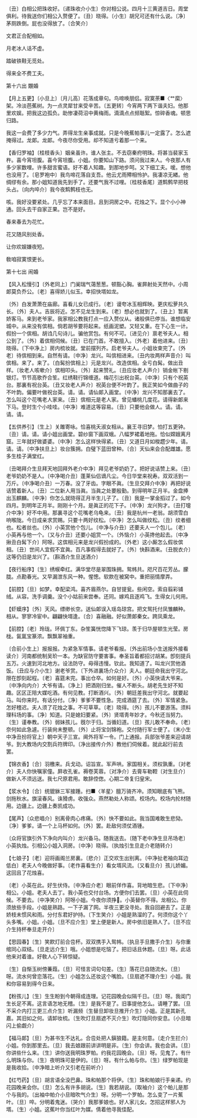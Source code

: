 <!-- { "loadSidebar": true } -->
〔丑〕白相公把珠收好。〔递珠收介小生〕你对相公说。四月十三黄道吉日。周堂俱利。待我送你们相公入赘便了。〔丑〕晓得。〔小生〕胡兄可还有什么说。〔净〕茅厕跌倒。屁也没得放了。〔合笑介〕 

文君正合配相如。



月老冰人话不虚。

踏破铁鞋无觅处。



得来全不费工夫。 

第十六出
覵婚

【月上五更】〔小旦上〕〔月儿高〕花落成章句。鸟啼唤朋侣。寂寞荼■〈艹縻〉架。冷淡芭蕉树。为一点灵犀甘来受辛苦。〔五更转〕今宵两下两下谐夫妇。他那里欢娱。把我这边孤负。助惨凄荷沼中黄梅雨。滴滴点点频聒絮。惊碎香魂。顿思归路。

我这一会费了多少力气。弄得龙生亲事成就。只是今晚蕉帕事儿一定露了。怎么遮掩得过。龙郞。龙郞。今夜尽你受用。却不知道亏着那一个来。 

【香归罗袖】〔桂枝香头〕姻亲虽许。谁人张主。不去窃秦府明珠。将甚当裴家玉杵。喜今宵坦腹。喜今宵坦腹。小姐。你要知山下路。须问我过来人。今夜那人有多少家数哩。许多甜言蜜语。好不着人知趣。到那地步呵。又下细工夫。嗳。想他也没用了。〔皂罗袍中〕我鸟啼花落自支吾。他云尤雨殢相怜护。我凄凉无緖。他绸缪有余。那小姐知道我先到手了。还要气我不过哩。〔桂枝香尾〕道鹪鹩早把枝头占。〔向内啐介〕我今夜鹪鹩枝也无。

咳。我好没要紧处。几乎忘了本来面目。且到洞房之中。花烛之下。显个小小神通。回头去干自家正果。岂不是好。 

春来春去为花忙。



花又随风别处香。

让你欢娱嫌夜短。



敎咱寂寞恨更长。 

第十七出
闹婚

【风入松慢引】〔外老同上〕门阑瑞气蔼葱葱。顿豁心胸。雀屛射处天然中。小周郞莫负乔公。〔老〕喜得娇儿似玉。幸招快壻如龙。

〔外〕白发萧萧在庙廊。喜看儿女已成行。〔老〕谩夸冰玉相辉映。更庆松萝共久长。〔外〕夫人。吉辰将近。怎不见龙生到来。〔老〕想必也就到了。〔丑上〕暂离娇客马。来到老爷家。我家相公教我打点一应入赘仪从。诸般俱已停当。谁想临安城中。从来没有傧相。倘若胡爷要将起来。纸画泥塑。又轻又重。在下心生一计。假扮一个傧相。胡诌几句诗儿。骗他赏包。有何不可。〔进见介〕禀老爷夫人。相公到了。〔外〕着傧相伺候。〔丑〕已在门首。不敢擅入。〔外老〕着他进来。〔丑〕晓得。〔下中净上〕房内梳妆就。堂前摆列齐。启老爷夫人。小姐妆束完了。〔外老〕待傧相到来。自然有请。〔中净〕龙兴。叫傧相进来。〔丑内妆两样声音介〕叫傧相。来了。来了。〔白髯扮傧相上〕元是龙兴。改造傧相。全亏白髯。做出丑样。〔妆老人咳嗽介〕傧相叩头。〔外〕起来赞礼。〔丑应妆老人声介〕销金帐下剔银灯。节节高歌乔合笙。红绣鞋行锦缠道。梅花引出祝台英。〔中净〕只有个祝英台。那裏有祝台英。〔丑又妆老人声介〕祝英台便不叶韵了。我正笑如今做曲子的不叶韵。偏要叶做祝台英。请。请。请仙郞入画堂。〔中净〕龙兴不知那裏去了。怎么叫这个花嘴老人家来。〔丑〕傧相元是老人家。曾见蟠桃几度花。请得新郞来下马。登时生个小哇哇。〔中净〕难道这等容易。〔丑〕只要他会做人。请。请。请。请。 

【五供养引】〔生上〕关雎寄咏。恰喜桃夭淑女相从。襄王寻旧梦。怕打五更钟。〔丑〕请。请。请小姐出画堂。碧纱窗下画双蛾。八幅罗裙着地拖。恰似嫦娥离月窟。三年就好做婆婆。〔中净〕怎么这样快得紧。〔丑〕又道日月如梭趱少年。请。请。请。〔中净扶旦上〕妆台簇拥。白璧下蓝田曾种。〔合〕天仙来会合配雌雄。愿多生桂子满堂红。

〔丑喝拜介生旦拜天地回拜外老介中净〕拜见老爷奶奶了。把好说话赞上来。〔丑〕老爷奶奶不是人。〔中净喝介丑〕蓬莱仙侣谪凡尘。今日华堂来祝寿。双双活到一万斤。〔中净喝介丑〕一万春。没了牙齿。字眼不眞。〔生旦交拜介中净〕再把好说话赞着新人。〔丑〕二位新人用当眞。当眞之处要殷勤。到得明年正月半。金盘捧出玉麒麟。〔中净〕你怎么就晓得正月半生儿子了。〔丑〕我是一掌金搯过了。如今四月。到明年正月半。刚刚十个月。是眞正的花下子。〔中净〕龙兴狗才。〔丑打嚏介中净〕好不中用。那裏寻这个花嘴老乌龟来。〔丑〕我是杭州一老翁。胡须雪白响喉陇。今日成亲求赏赐。只要十两好纹松。〔中净〕怎么叫做纹松。〔丑〕纹者细也。松者丝也。〔外〕小英赏他个包儿。〔中净与介丑〕还要夫人一个包儿。〔老〕小英再与他一个。〔又与介丑〕还要小姐赏一个。〔外恼介〕小英搀他起去。〔中净揪丑白髯下介〕阿呀。这傧相元来是龙兴假扮成的。〔外老〕这小厮怎么假妆傧相。〔丑〕世间人宜假不宜眞。百凡事假得去就好了。〔外〕快斟酒来。〔丑脱衣介〕这等仍旧是龙兴了。〔斟酒介生旦送酒介〕 

【夜行船序】〔生〕绣幙牵红。满华堂尽是翠围珠拥。鸳帏共。咫尺百花芳丛。朦胧。点勘春光。又早漏泄东风一种。惺憁。软款在被窝中。重把丽情摩弄。

【前腔】〔旦〕如梦。幸配梁鸿。喜齐眉燕尔。自甘提瓮。些闲空。索自翦彩铺绒。从容。洗手调羹。没个小姑前来尝奉。还同。嫁鸡且逐鸡飞。生得女儿何用。

【虾蟆序】〔外〕天风。缥缈长空。送仙郞误入瑶岛琼宫。把文鸳托付凤雏麟种。相从。寥寥冷宦中。翩翩快壻逢。〔合〕喜融融。好似萧郞秦女。跨凤乘龙。

【前腔】〔老〕玲珑。环佩丁东。杂笙簧恍惚降下飞琼。羡于归华屋顿生光莹。房栊。氤氲宝篆浓。飘飘翠袖重。

〔合前小生上〕报报报。为紧急军情事。请老爷看报。〔外出前场小生送报外接看读介〕河南都统制吴玠一本。为缺官防守要害事。奉圣旨着都招讨胡某。卽刻提兵五万。火速到河北地方。设法防守。毋得违慢。钦此。我知道了。叫龙兴赏他酒饭。〔丑应与介小生〕谢老爷赏。〔下外进裏场介众介〕夫人。朝廷命我出守河北。限在卽刻起程。〔老〕喜筵未完。事出仓卒。如何是好。〔外〕小英快请大爷来。〔中净向内介〕大爷有请。〔净上〕把酒刚归坐。催人不断头。胡老先生好不知趣。区区正陪大媒吃酒。有何见教。打断酒兴。〔外〕朝廷差我出守河北。就要起马。叫你来时。有话分付。〔净〕爹爹不要性急。完成酒筵了去。〔外〕军情紧急。怎好稽迟。夫人须了花烛之事。不可草草。〔老〕晓得。〔外〕孩儿不要游荡。须料理科场的事。〔净〕知道。只是媳妇要紧。〔外〕贤壻靑年妙才。今秋还当努力。〔生〕谨奉教。〔外〕弱妹孩儿。旣尔于归。当循妇道。〔旦〕孩儿敢不奉命。〔老〕奈何如此急遽。行装尙未整顿。〔外〕止将宝剑锦袍。交付随行军士便了。〔末小生中净丑扮将官上〕朝中天子三宣。阃外将军一令。门上通报。兵部张爷差来迎请胡爷。到大教场内交割兵符牌印。〔净出接传介外〕教他们伺候着。就此起行前去罢。 

【锦衣香】〔合〕羽檄来。兵戈动。诏旨宣。军声哄。家国相关。须权孰重。〔对老介〕夫人你快嘱家僮。屛收孔雀。褥卷芙蓉。〔对净介〕去膏车勒鞚〔对生旦介〕做新人不须远送。我七尺原君用。敢辞倥偬。心期二帝复归皇宋。

【浆水令】〔合〕统貔貅三军接踵。扫■〈羊星〉膻万骑齐冲。须知眼底有飞熊。剑拖秋水。旗滚春风。诛猾虏。收强众。燕然勒处人称颂。校场内。校场内抡材随用。边疆上。边疆上奏凯成功。

【尾声】〔众悲唱介〕别离骨肉心疼痛。〔外〕快不要如此。我当国难敢生悲恸。〔净〕爹爹。请一个上马杯如何。〔外〕罢。赴敌何须仗酒锺。

〔众将官旗引外下净向内叫介〕龙兴备马。随我送去。〔随下老中净生旦吊场老〕小英执烛。引相公小姐入洞房。〔中净〕晓得。〔执烛引生旦走介老随转介〕 

【七娘子】〔老〕迎将画阁兰房裏。〔悲介〕正交欢生出别离。〔中净扯老袖向耳边低白〕老夫人今晚做好事。〔老作喜看生介〕看女壻风流。〔又看旦介〕孩儿娇媚。这回且了花烛喜。

〔老〕小英在此。好生伏侍。〔中净应介老〕眼前佯作喜。背地暗生悲。〔下中净〕相公。小姐。老夫人去丁。我小英也交付台场。方便你们去罢。〔旦〕小英在此伺候。不要去。〔中净笑介〕阿呀小姐。今夜你须挣。小英替你不得。龙相公。你须放些手段。小姐是熟路。一下子漏了网。半夜三更没寻处。我自回避去了。正是娇枝未惯风和雨。分付东君好护持。〔下生笑介〕小姐是熟溜的了。何须你这个丫头多嘴。小姐。小姐。〔旦不应介生〕堂上便是新人。房中依旧是熟人了。〔旦不应介生持杯奉旦走开介〕 

【思园春】〔生〕笑飮灯前合卺杯。双双携手入鸳帏。〔执旦手旦撒手介生〕与你重绾同心双结。〔旦走远介生〕哦。小姐想是吃恼了。把旧话且休题。〔旦〕呀。此话他来对着谁。好敎人心下转惊疑。

〔生〕自惭玉树傍蒹葭。〔旦〕可怪言词句句差。〔生〕落花已自随流水。〔旦〕呀。流水何曾恋落花。〔生〕小姐怎么还妆这个嘴脸。〔旦扇遮不理介生〕小姐。我和你容易到得今日来。 

【粉孩儿】〔生〕生生盼到今朝得成连理。记花园晚会似隔千日。〔旦〕呀。我闺门生长足不离。这言语怎地无稽。〔生〕是我不是了。旧事提他怎么。请睡了罢。〔旦不采介内打三更三点介生〕听漏频〔生替旦卸妆旦推开介生〕小姐。正是其新孔嘉。其旧如之何。请卸妆梳。〔生吹灯旦扇遮不灭介生〕吹灯隐同你安息。〔小旦暗闪上偷觑介〕 

【福马郞】〔旦〕为甚书生不达礼。合卺处把人鎭狼籍。是主何意。〔走介生拦介〕小姐。你到那里去。〔旦〕我去娘跟前讲讲明是非。〔生〕你会讲。我也会讲。〔旦〕你讲些什么来。〔生〕讲你送我明珠罗帕。约我花园晚会。〔旦〕呀。见鬼了。有什么明珠与你。〔生〕夜明珠可是伊的。〔旦〕呀。有什么帕与你。〔生〕绿罗帕现是是我收拾。〔中净暗上听介又引老在前听介〕 

【红芍药】〔旦〕胡言语全没巴鼻。珠和帕那个将伊。〔生〕珠和帕娘行手亲递。约花园晚来会你。〔旦〕怎么有许多胡说。〔生〕我若胡说。〔取袖介〕这个帕儿是那个与我的。〔出袖中帕介小旦暗吹气介生〕呀。分明一个罗帕。怎么变了一片蕉叶。〔旦〕啐。分明着鬼迷。〔哭介〕我那爹娘也。好人家儿女。怎招这样邪人为壻。〔生〕小姐。这蕉叶你当红叶为媒。倩着他寻我佳配。

